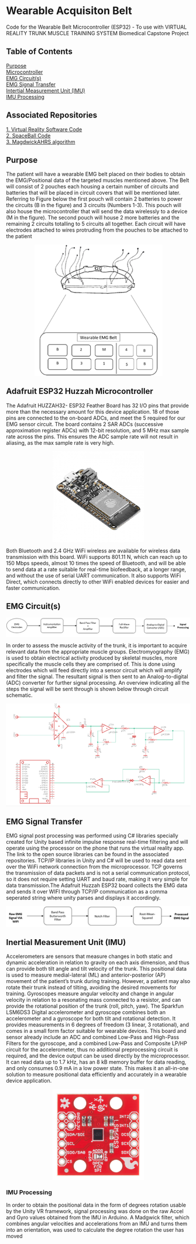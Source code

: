 # Wearable Acquisiton Belt
Code for the Wearable Belt Microcontroller (ESP32) - To use with VIRTUAL REALITY TRUNK MUSCLE TRAINING SYSTEM Biomedical Capstone Project

## Table of Contents
[Purpose](#purpose)
<a name="purpose"/> <br/>
[Microcontroller](#adafruit-esp32-huzzah-microcontroller)
<a name="adafruit-esp32-huzzah-microcontroller"/> <br/>
[EMG Circuit(s)](#emg-circuits)
<a name="emg-circuits"/> <br/>
[EMG Signal Transfer](#emg-signal-transfer)
<a name="emg-signal-transfer"/> <br/>
[Intertial Measurement Unit (IMU)](#inertial-measurement-unit-imu)
<a name="inertial-measurement-unit-imu"/> <br/>
[IMU Processing](#imu-processing)
<a name="imu-processing"/> <br/>


## Associated Repositories
[1. Virtual Reality Software Code](https://github.com/GxRay/Trunk-Rehabilitation-VR-Training-Simulator-/tree/testEnv) <br/>
[2. SpaceBall Code](https://github.com/bharath1000/VR_Simulator-Spaceball)<br/>
[3. MagdwickAHRS algorithm](https://github.com/arduino-libraries/MadgwickAHRS)<br/>

## Purpose
The patient will have a wearable EMG belt placed on their bodies to obtain the EMG/Positional data of the targeted muscles mentioned above. The Belt will consist of 2 pouches each housing a certain number of circuits and batteries that will be placed in circuit covers that will be mentioned later. Referring to Figure below the first pouch will contain 2 batteries to power the circuits (B in the figure) and 3 circuits (Numbers 1-3).  This pouch will also house the microcontroller that will send the data wirelessly to a device (M in the figure). The second pouch will house 2 more batteries and the remaining 2 circuits totalling to 5 circuits all together. Each circuit will have electrodes attached to wires protruding from the pouches to be attached to the patient

<p align="center">
<img src="pouch.png" align="center" width="350">
</p>

## Adafruit ESP32 Huzzah Microcontroller

The Adafruit HUZZAH32- ESP32 Feather Board has 32 I/O pins that provide more than the necessary amount for this device application. 18 of those pins are connected to the on-board ADCs, and meet the 5 required for our EMG sensor circuit. The board contains 2 SAR ADCs (successive approximation register ADCs) with 12-bit resolution, and 5 MHz max sample rate across the pins. This ensures the ADC sample rate will not result in aliasing, as the max sample rate is very high.

<p align="center">
<img src="ESP.jpg" align="center" width="250">
</p>

Both Bluetooth and 2.4 GHz WiFi wireless are available for wireless data transmission with this board. WiFi supports 801.11 N, which can reach up to 150 Mbps speeds, almost 10 times the speed of Bluetooth, and will be able to send data at a rate suitable for real-time biofeedback, at a longer range, and without the use of serial UART communication. It also supports WiFi Direct, which connects directly to other WiFi enabled devices for easier and faster communication.

## EMG Circuit(s)

<p align="center">
<img src="block diagramEMG.png" align="center">
</p>

In order to assess the muscle activity of the trunk, it is important to acquire relevant data from the appropriate muscle groups. Electromyography (EMG) is used to obtain electrical activity produced by skeletal muscles, more specifically the muscle cells they are comprised of. This is done using electrodes which will feed directly into a sensor circuit which will amplify and filter the signal. The resultant signal is then sent to an Analog-to-digital (ADC) converter for further signal processing. An overview indicating all the steps the signal will be sent through is shown below through circuit schematic.

<p align="center">
<img src="Schematic Diagram EMG.png" align="center">
</p>

## EMG Signal Transfer
EMG signal post processing was performed using C# libraries specially created for Unity based infinite impulse response real-time filtering and will operate using the processor on the phone that runs the virtual reality app. The link to the open source libraries can be found in the associated repositories. TCP/IP libraries in Unity and C# will be used to read data sent over the WiFi network connection from the microprocessor. TCP governs the transmission of data packets and is not a serial communication protocol, so it does not require setting UART and baud rate, making it very simple for data transmission.The Adafruit Huzzah ESP32 board collects the EMG data and sends it over WIFI through TCP/IP communication as a comma seperated string where unity parses and displays it accordingly.
<p align="center">
<img src="sigprocdiagg.png" align="center" width="650">
</p>

## Inertial Measurement Unit (IMU)

Accelerometers are sensors that measure changes in both static and dynamic acceleration in relation to gravity on each axis dimension, and thus can provide both tilt angle and tilt velocity of the trunk. This positional data is used to measure medial-lateral (ML) and anterior-posterior (AP) movement of the patient’s trunk during training. However, a patient may also rotate their trunk instead of tilting, avoiding the desired movements for training. Gyroscopes measure angular velocity and change in angular velocity in relation to a resonating mass connected to a resistor, and can provide the rotational position of the trunk (roll, pitch, yaw). The Sparkfun LSM6DS3 Digital accelerometer and gyroscope combines both an accelerometer and a gyroscope for both tilt and rotational detection. It provides measurements in 6 degrees of freedom (3 linear, 3 rotational), and comes in a small form factor suitable for wearable devices. This board and sensor already include an ADC and combined Low-Pass and High-Pass Filters for the gyroscope, and a combined Low-Pass and Composite LP/HP circuit for the accelerometer, thus no additional preprocessing circuit is required, and the device output can be used directly by the microprocessor. It can read data up to 1.7 kHz, has an 8 kB memory buffer for data reading, and only consumes 0.9 mA in a low power state. This makes it an all-in-one solution to measure positional data efficiently and accurately in a wearable device application.

<p align="center">
<img src="IMU.jpg" align="center" width="250">
</p>

### IMU Processing
In order to obtain the positional data in the form of degrees rotation usable by the Unity VR framework, signal processing was done on the raw Accel and Gyro values obtained from the IMU in Arduino. A Madgwick filter, which combines angular velocities and accelerations from an IMU and turns them into an orientation, was used to calculate the degree rotation the user has moved

